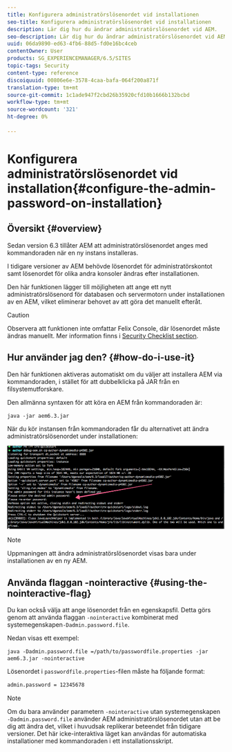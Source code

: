 ```yaml
---
title: Konfigurera administratörslösenordet vid installationen
seo-title: Konfigurera administratörslösenordet vid installationen
description: Lär dig hur du ändrar administratörslösenordet vid AEM.
seo-description: Lär dig hur du ändrar administratörslösenordet vid AEM.
uuid: 06da9890-ed63-4fb6-88d5-fd0e16bc4ceb
contentOwner: User
products: SG_EXPERIENCEMANAGER/6.5/SITES
topic-tags: Security
content-type: reference
discoiquuid: 00806e6e-3578-4caa-bafa-064f200a871f
translation-type: tm+mt
source-git-commit: 1c1ade947f2cbd26b35920cfd10b1666b132bcbd
workflow-type: tm+mt
source-wordcount: '321'
ht-degree: 0%

---
```



# Konfigurera administratörslösenordet vid installation{#configure-the-admin-password-on-installation}

## Översikt {#overview}

Sedan version 6.3 tillåter AEM att administratörslösenordet anges med kommandoraden när en ny instans installeras.

I tidigare versioner av AEM behövde lösenordet för administratörskontot samt lösenordet för olika andra konsoler ändras efter installationen.

Den här funktionen lägger till möjligheten att ange ett nytt administratörslösenord för databasen och servermotorn under installationen av en AEM, vilket eliminerar behovet av att göra det manuellt efteråt.

>[!CAUTION]
>
>Observera att funktionen inte omfattar Felix Console, där lösenordet måste ändras manuellt. Mer information finns i [Security Checklist section](/help/sites-administering/security-checklist.md#change-default-passwords-for-the-aem-and-osgi-console-admin-accounts).

## Hur använder jag den? {#how-do-i-use-it}

Den här funktionen aktiveras automatiskt om du väljer att installera AEM via kommandoraden, i stället för att dubbelklicka på JAR från en filsystemutforskare.

Den allmänna syntaxen för att köra en AEM från kommandoraden är:

```shell
java -jar aem6.3.jar
```

När du kör instansen från kommandoraden får du alternativet att ändra administratörslösenordet under installationen:

![chlimage_1-116](assets/chlimage_1-116a.png)

>[!NOTE]
>
>Uppmaningen att ändra administratörslösenordet visas bara under installationen av en ny AEM.

## Använda flaggan -nointeractive {#using-the-nointeractive-flag}

Du kan också välja att ange lösenordet från en egenskapsfil. Detta görs genom att använda flaggan `-nointeractive` kombinerat med systemegenskapen`-Dadmin.password.file`.

Nedan visas ett exempel:

```shell
java -Dadmin.password.file =/path/to/passwordfile.properties -jar aem6.3.jar -nointeractive
```

Lösenordet i `passwordfile.properties`-filen måste ha följande format:

```xml
admin.password = 12345678
```

>[!NOTE]
>
>Om du bara använder parametern `-nointeractive` utan systemegenskapen `-Dadmin.password.file` använder AEM administratörslösenordet utan att be dig att ändra det, vilket i huvudsak replikerar beteendet från tidigare versioner. Det här icke-interaktiva läget kan användas för automatiska installationer med kommandoraden i ett installationsskript.

